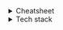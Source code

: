 <details><summary>Cheatsheet</summary><br>

# Git

``` bash
$ git clone https/giturl.git # Clone a Github repository locally

$ git init # Creates a repo (.git file)

$ git log  # Shows a history.

$ git status # Tells you the status of the Git

$ git pull # Syncs ❔ local files with cloud files

$ git add filename.ext # "Stages" all files to be committed, use a period to include all fies

$ git commit -m "Meaningful commit message" # "Commits" the file to be pushed

$ git push # "Pushes" the file to the cloud
```
# NPM
``` shell
$ npm init # Creates a basic npm scaffolding

$ npm i package1, package2 # Installs packages

$ npm run dev # Run a custom script to build the web app.

```
# PSQL 
``` sql
\h -- Display help
\l -- Display list of databases
\q -- Quit psql
```
# Shell
``` shell
$ cls # Clears the screen
$ cd foo # Navigate to folder 'foo'
$ cd .. # Navigate up one level
$ dir # Lists contents of current directory
$ touch filename # Creates a file
$ mkdir foldername # Creates a folder
$ q # Ends current process
```
# Text editor
&bull; Autoformat indentation of a code block on Windows : Shift + Alt + F<br/>
&bull; Join lines : Ctrl + Shift + P and searching<br/>
&bull; Select rest of line : Shift + End<br/>
&bull; Select rest of text : Ctrl + Shift + End<br/>
</details>

<details><summary>Tech stack</summary>

``` mermaid
      flowchart LR;
      html([HTML]) --> Style;

      subgraph Style;
        direction LR;
        CSS([CSS]) --> Tailwind([Tailwind<br/>componentless]);
        CSS --> Bootstrap([Bootstrap<br/>w/ components]);
      end;
      
      subgraph Frameworks;
        direction TB
        js([Javascript])
        react([React])
        vite([Vite])
      end;

      Style --> Frameworks;

      subgraph Libraries;
        direction LR
        merm([Mermaid])
        math([MathJax])
      end;

      Frameworks --> Libraries;

      Libraries --> gh([Git<br/>GitHub]);
      gh --> node([Node<br/>PG]);
      node --> sql[(Postgresql)];
      class html,js,vite,react,gh,node,sql,merm,math,Frameworks,Libraries,Style,CSS,Tailwind,Bootstrap cssClass;
      classDef cssClass fill:black,stroke:aqua,color:white;
```

</details>